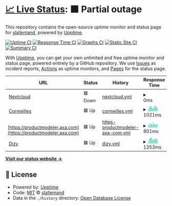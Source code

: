 # [📈 Live Status](https://slallemand.github.io/upptime): <!--live status--> **🟧 Partial outage**

This repository contains the open-source uptime monitor and status page for [slallemand](https://slallemand.github.io/upptime), powered by [Upptime](https://github.com/upptime/upptime).

[![Uptime CI](https://github.com/slallemand/upptime/workflows/Uptime%20CI/badge.svg)](https://github.com/slallemand/upptime/actions?query=workflow%3A%22Uptime+CI%22)
[![Response Time CI](https://github.com/slallemand/upptime/workflows/Response%20Time%20CI/badge.svg)](https://github.com/slallemand/upptime/actions?query=workflow%3A%22Response+Time+CI%22)
[![Graphs CI](https://github.com/slallemand/upptime/workflows/Graphs%20CI/badge.svg)](https://github.com/slallemand/upptime/actions?query=workflow%3A%22Graphs+CI%22)
[![Static Site CI](https://github.com/slallemand/upptime/workflows/Static%20Site%20CI/badge.svg)](https://github.com/slallemand/upptime/actions?query=workflow%3A%22Static+Site+CI%22)
[![Summary CI](https://github.com/slallemand/upptime/workflows/Summary%20CI/badge.svg)](https://github.com/slallemand/upptime/actions?query=workflow%3A%22Summary+CI%22)

With [Upptime](https://upptime.js.org), you can get your own unlimited and free uptime monitor and status page, powered entirely by a GitHub repository. We use [Issues](https://github.com/slallemand/upptime/issues) as incident reports, [Actions](https://github.com/slallemand/upptime/actions) as uptime monitors, and [Pages](https://slallemand.github.io/upptime) for the status page.

<!--start: status pages-->
<!-- This summary is generated by Upptime (https://github.com/upptime/upptime) -->
<!-- Do not edit this manually, your changes will be overwritten -->
<!-- prettier-ignore -->
| URL | Status | History | Response Time | Uptime |
| --- | ------ | ------- | ------------- | ------ |
| <img alt="" src="https://favicons.githubusercontent.com/cloud.lallemand.fr" height="13"> [Nextcloud](https://cloud.lallemand.fr) | 🟥 Down | [nextcloud.yml](https://github.com/slallemand/upptime/commits/HEAD/history/nextcloud.yml) | <details><summary><img alt="Response time graph" src="./graphs/nextcloud/response-time-week.png" height="20"> 0ms</summary><br><a href="https://slallemand.github.io/upptime/history/nextcloud"><img alt="Response time 714" src="https://img.shields.io/endpoint?url=https%3A%2F%2Fraw.githubusercontent.com%2Fslallemand%2Fupptime%2FHEAD%2Fapi%2Fnextcloud%2Fresponse-time.json"></a><br><a href="https://slallemand.github.io/upptime/history/nextcloud"><img alt="24-hour response time 0" src="https://img.shields.io/endpoint?url=https%3A%2F%2Fraw.githubusercontent.com%2Fslallemand%2Fupptime%2FHEAD%2Fapi%2Fnextcloud%2Fresponse-time-day.json"></a><br><a href="https://slallemand.github.io/upptime/history/nextcloud"><img alt="7-day response time 0" src="https://img.shields.io/endpoint?url=https%3A%2F%2Fraw.githubusercontent.com%2Fslallemand%2Fupptime%2FHEAD%2Fapi%2Fnextcloud%2Fresponse-time-week.json"></a><br><a href="https://slallemand.github.io/upptime/history/nextcloud"><img alt="30-day response time 0" src="https://img.shields.io/endpoint?url=https%3A%2F%2Fraw.githubusercontent.com%2Fslallemand%2Fupptime%2FHEAD%2Fapi%2Fnextcloud%2Fresponse-time-month.json"></a><br><a href="https://slallemand.github.io/upptime/history/nextcloud"><img alt="1-year response time 711" src="https://img.shields.io/endpoint?url=https%3A%2F%2Fraw.githubusercontent.com%2Fslallemand%2Fupptime%2FHEAD%2Fapi%2Fnextcloud%2Fresponse-time-year.json"></a></details> | <details><summary><a href="https://slallemand.github.io/upptime/history/nextcloud">0.00%</a></summary><a href="https://slallemand.github.io/upptime/history/nextcloud"><img alt="All-time uptime 87.12%" src="https://img.shields.io/endpoint?url=https%3A%2F%2Fraw.githubusercontent.com%2Fslallemand%2Fupptime%2FHEAD%2Fapi%2Fnextcloud%2Fuptime.json"></a><br><a href="https://slallemand.github.io/upptime/history/nextcloud"><img alt="24-hour uptime 0.00%" src="https://img.shields.io/endpoint?url=https%3A%2F%2Fraw.githubusercontent.com%2Fslallemand%2Fupptime%2FHEAD%2Fapi%2Fnextcloud%2Fuptime-day.json"></a><br><a href="https://slallemand.github.io/upptime/history/nextcloud"><img alt="7-day uptime 0.00%" src="https://img.shields.io/endpoint?url=https%3A%2F%2Fraw.githubusercontent.com%2Fslallemand%2Fupptime%2FHEAD%2Fapi%2Fnextcloud%2Fuptime-week.json"></a><br><a href="https://slallemand.github.io/upptime/history/nextcloud"><img alt="30-day uptime 1.38%" src="https://img.shields.io/endpoint?url=https%3A%2F%2Fraw.githubusercontent.com%2Fslallemand%2Fupptime%2FHEAD%2Fapi%2Fnextcloud%2Fuptime-month.json"></a><br><a href="https://slallemand.github.io/upptime/history/nextcloud"><img alt="1-year uptime 86.20%" src="https://img.shields.io/endpoint?url=https%3A%2F%2Fraw.githubusercontent.com%2Fslallemand%2Fupptime%2FHEAD%2Fapi%2Fnextcloud%2Fuptime-year.json"></a></details>
| <img alt="" src="https://favicons.githubusercontent.com/home.cormeilles.lallemand.fr" height="13"> [Cormeilles](https://home.cormeilles.lallemand.fr) | 🟩 Up | [cormeilles.yml](https://github.com/slallemand/upptime/commits/HEAD/history/cormeilles.yml) | <details><summary><img alt="Response time graph" src="./graphs/cormeilles/response-time-week.png" height="20"> 1021ms</summary><br><a href="https://slallemand.github.io/upptime/history/cormeilles"><img alt="Response time 937" src="https://img.shields.io/endpoint?url=https%3A%2F%2Fraw.githubusercontent.com%2Fslallemand%2Fupptime%2FHEAD%2Fapi%2Fcormeilles%2Fresponse-time.json"></a><br><a href="https://slallemand.github.io/upptime/history/cormeilles"><img alt="24-hour response time 971" src="https://img.shields.io/endpoint?url=https%3A%2F%2Fraw.githubusercontent.com%2Fslallemand%2Fupptime%2FHEAD%2Fapi%2Fcormeilles%2Fresponse-time-day.json"></a><br><a href="https://slallemand.github.io/upptime/history/cormeilles"><img alt="7-day response time 1021" src="https://img.shields.io/endpoint?url=https%3A%2F%2Fraw.githubusercontent.com%2Fslallemand%2Fupptime%2FHEAD%2Fapi%2Fcormeilles%2Fresponse-time-week.json"></a><br><a href="https://slallemand.github.io/upptime/history/cormeilles"><img alt="30-day response time 1177" src="https://img.shields.io/endpoint?url=https%3A%2F%2Fraw.githubusercontent.com%2Fslallemand%2Fupptime%2FHEAD%2Fapi%2Fcormeilles%2Fresponse-time-month.json"></a><br><a href="https://slallemand.github.io/upptime/history/cormeilles"><img alt="1-year response time 929" src="https://img.shields.io/endpoint?url=https%3A%2F%2Fraw.githubusercontent.com%2Fslallemand%2Fupptime%2FHEAD%2Fapi%2Fcormeilles%2Fresponse-time-year.json"></a></details> | <details><summary><a href="https://slallemand.github.io/upptime/history/cormeilles">100.00%</a></summary><a href="https://slallemand.github.io/upptime/history/cormeilles"><img alt="All-time uptime 99.02%" src="https://img.shields.io/endpoint?url=https%3A%2F%2Fraw.githubusercontent.com%2Fslallemand%2Fupptime%2FHEAD%2Fapi%2Fcormeilles%2Fuptime.json"></a><br><a href="https://slallemand.github.io/upptime/history/cormeilles"><img alt="24-hour uptime 100.00%" src="https://img.shields.io/endpoint?url=https%3A%2F%2Fraw.githubusercontent.com%2Fslallemand%2Fupptime%2FHEAD%2Fapi%2Fcormeilles%2Fuptime-day.json"></a><br><a href="https://slallemand.github.io/upptime/history/cormeilles"><img alt="7-day uptime 100.00%" src="https://img.shields.io/endpoint?url=https%3A%2F%2Fraw.githubusercontent.com%2Fslallemand%2Fupptime%2FHEAD%2Fapi%2Fcormeilles%2Fuptime-week.json"></a><br><a href="https://slallemand.github.io/upptime/history/cormeilles"><img alt="30-day uptime 100.00%" src="https://img.shields.io/endpoint?url=https%3A%2F%2Fraw.githubusercontent.com%2Fslallemand%2Fupptime%2FHEAD%2Fapi%2Fcormeilles%2Fuptime-month.json"></a><br><a href="https://slallemand.github.io/upptime/history/cormeilles"><img alt="1-year uptime 98.95%" src="https://img.shields.io/endpoint?url=https%3A%2F%2Fraw.githubusercontent.com%2Fslallemand%2Fupptime%2FHEAD%2Fapi%2Fcormeilles%2Fuptime-year.json"></a></details>
| <img alt="" src="https://favicons.githubusercontent.com/productmodeler.axa.com" height="13"> [https://productmodeler.axa.com](https://productmodeler.axa.com) | 🟩 Up | [https-productmodeler-axa-com.yml](https://github.com/slallemand/upptime/commits/HEAD/history/https-productmodeler-axa-com.yml) | <details><summary><img alt="Response time graph" src="./graphs/https-productmodeler-axa-com/response-time-week.png" height="20"> 801ms</summary><br><a href="https://slallemand.github.io/upptime/history/https-productmodeler-axa-com"><img alt="Response time 920" src="https://img.shields.io/endpoint?url=https%3A%2F%2Fraw.githubusercontent.com%2Fslallemand%2Fupptime%2FHEAD%2Fapi%2Fhttps-productmodeler-axa-com%2Fresponse-time.json"></a><br><a href="https://slallemand.github.io/upptime/history/https-productmodeler-axa-com"><img alt="24-hour response time 980" src="https://img.shields.io/endpoint?url=https%3A%2F%2Fraw.githubusercontent.com%2Fslallemand%2Fupptime%2FHEAD%2Fapi%2Fhttps-productmodeler-axa-com%2Fresponse-time-day.json"></a><br><a href="https://slallemand.github.io/upptime/history/https-productmodeler-axa-com"><img alt="7-day response time 801" src="https://img.shields.io/endpoint?url=https%3A%2F%2Fraw.githubusercontent.com%2Fslallemand%2Fupptime%2FHEAD%2Fapi%2Fhttps-productmodeler-axa-com%2Fresponse-time-week.json"></a><br><a href="https://slallemand.github.io/upptime/history/https-productmodeler-axa-com"><img alt="30-day response time 863" src="https://img.shields.io/endpoint?url=https%3A%2F%2Fraw.githubusercontent.com%2Fslallemand%2Fupptime%2FHEAD%2Fapi%2Fhttps-productmodeler-axa-com%2Fresponse-time-month.json"></a><br><a href="https://slallemand.github.io/upptime/history/https-productmodeler-axa-com"><img alt="1-year response time 918" src="https://img.shields.io/endpoint?url=https%3A%2F%2Fraw.githubusercontent.com%2Fslallemand%2Fupptime%2FHEAD%2Fapi%2Fhttps-productmodeler-axa-com%2Fresponse-time-year.json"></a></details> | <details><summary><a href="https://slallemand.github.io/upptime/history/https-productmodeler-axa-com">97.09%</a></summary><a href="https://slallemand.github.io/upptime/history/https-productmodeler-axa-com"><img alt="All-time uptime 99.69%" src="https://img.shields.io/endpoint?url=https%3A%2F%2Fraw.githubusercontent.com%2Fslallemand%2Fupptime%2FHEAD%2Fapi%2Fhttps-productmodeler-axa-com%2Fuptime.json"></a><br><a href="https://slallemand.github.io/upptime/history/https-productmodeler-axa-com"><img alt="24-hour uptime 98.54%" src="https://img.shields.io/endpoint?url=https%3A%2F%2Fraw.githubusercontent.com%2Fslallemand%2Fupptime%2FHEAD%2Fapi%2Fhttps-productmodeler-axa-com%2Fuptime-day.json"></a><br><a href="https://slallemand.github.io/upptime/history/https-productmodeler-axa-com"><img alt="7-day uptime 97.09%" src="https://img.shields.io/endpoint?url=https%3A%2F%2Fraw.githubusercontent.com%2Fslallemand%2Fupptime%2FHEAD%2Fapi%2Fhttps-productmodeler-axa-com%2Fuptime-week.json"></a><br><a href="https://slallemand.github.io/upptime/history/https-productmodeler-axa-com"><img alt="30-day uptime 96.77%" src="https://img.shields.io/endpoint?url=https%3A%2F%2Fraw.githubusercontent.com%2Fslallemand%2Fupptime%2FHEAD%2Fapi%2Fhttps-productmodeler-axa-com%2Fuptime-month.json"></a><br><a href="https://slallemand.github.io/upptime/history/https-productmodeler-axa-com"><img alt="1-year uptime 99.67%" src="https://img.shields.io/endpoint?url=https%3A%2F%2Fraw.githubusercontent.com%2Fslallemand%2Fupptime%2FHEAD%2Fapi%2Fhttps-productmodeler-axa-com%2Fuptime-year.json"></a></details>
| <img alt="" src="https://favicons.githubusercontent.com/home.dizy.lallemand.fr" height="13"> [Dizy](https://home.dizy.lallemand.fr) | 🟩 Up | [dizy.yml](https://github.com/slallemand/upptime/commits/HEAD/history/dizy.yml) | <details><summary><img alt="Response time graph" src="./graphs/dizy/response-time-week.png" height="20"> 1253ms</summary><br><a href="https://slallemand.github.io/upptime/history/dizy"><img alt="Response time 4909" src="https://img.shields.io/endpoint?url=https%3A%2F%2Fraw.githubusercontent.com%2Fslallemand%2Fupptime%2FHEAD%2Fapi%2Fdizy%2Fresponse-time.json"></a><br><a href="https://slallemand.github.io/upptime/history/dizy"><img alt="24-hour response time 1241" src="https://img.shields.io/endpoint?url=https%3A%2F%2Fraw.githubusercontent.com%2Fslallemand%2Fupptime%2FHEAD%2Fapi%2Fdizy%2Fresponse-time-day.json"></a><br><a href="https://slallemand.github.io/upptime/history/dizy"><img alt="7-day response time 1253" src="https://img.shields.io/endpoint?url=https%3A%2F%2Fraw.githubusercontent.com%2Fslallemand%2Fupptime%2FHEAD%2Fapi%2Fdizy%2Fresponse-time-week.json"></a><br><a href="https://slallemand.github.io/upptime/history/dizy"><img alt="30-day response time 1226" src="https://img.shields.io/endpoint?url=https%3A%2F%2Fraw.githubusercontent.com%2Fslallemand%2Fupptime%2FHEAD%2Fapi%2Fdizy%2Fresponse-time-month.json"></a><br><a href="https://slallemand.github.io/upptime/history/dizy"><img alt="1-year response time 4641" src="https://img.shields.io/endpoint?url=https%3A%2F%2Fraw.githubusercontent.com%2Fslallemand%2Fupptime%2FHEAD%2Fapi%2Fdizy%2Fresponse-time-year.json"></a></details> | <details><summary><a href="https://slallemand.github.io/upptime/history/dizy">100.00%</a></summary><a href="https://slallemand.github.io/upptime/history/dizy"><img alt="All-time uptime 87.22%" src="https://img.shields.io/endpoint?url=https%3A%2F%2Fraw.githubusercontent.com%2Fslallemand%2Fupptime%2FHEAD%2Fapi%2Fdizy%2Fuptime.json"></a><br><a href="https://slallemand.github.io/upptime/history/dizy"><img alt="24-hour uptime 100.00%" src="https://img.shields.io/endpoint?url=https%3A%2F%2Fraw.githubusercontent.com%2Fslallemand%2Fupptime%2FHEAD%2Fapi%2Fdizy%2Fuptime-day.json"></a><br><a href="https://slallemand.github.io/upptime/history/dizy"><img alt="7-day uptime 100.00%" src="https://img.shields.io/endpoint?url=https%3A%2F%2Fraw.githubusercontent.com%2Fslallemand%2Fupptime%2FHEAD%2Fapi%2Fdizy%2Fuptime-week.json"></a><br><a href="https://slallemand.github.io/upptime/history/dizy"><img alt="30-day uptime 99.44%" src="https://img.shields.io/endpoint?url=https%3A%2F%2Fraw.githubusercontent.com%2Fslallemand%2Fupptime%2FHEAD%2Fapi%2Fdizy%2Fuptime-month.json"></a><br><a href="https://slallemand.github.io/upptime/history/dizy"><img alt="1-year uptime 86.30%" src="https://img.shields.io/endpoint?url=https%3A%2F%2Fraw.githubusercontent.com%2Fslallemand%2Fupptime%2FHEAD%2Fapi%2Fdizy%2Fuptime-year.json"></a></details>

<!--end: status pages-->

[**Visit our status website →**](https://slallemand.github.io/upptime)

## 📄 License

- Powered by: [Upptime](https://github.com/upptime/upptime)
- Code: [MIT](./LICENSE) © [slallemand](https://slallemand.github.io/upptime)
- Data in the `./history` directory: [Open Database License](https://opendatacommons.org/licenses/odbl/1-0/)
